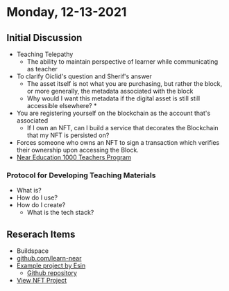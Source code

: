 # Monday, 12-13-2021


## Initial Discussion
* Teaching Telepathy
    * The ability to maintain perspective of learner while communicating as teacher
* To clarify Oiclid's question and Sherif's answer
    * The asset itself is not what you are purchasing, but rather the block, or more generally, the metadata associated with the block
    * Why would I want this metadata if the digital asset is still still accessible elsewhere?
        * 
* You are registering yourself on the blockchain as the account that's associated
    * If I own an NFT, can I build a service that decorates the Blockchain that my NFT is persisted on?
* Forces someone who owns an NFT to sign a transaction which verifies their ownership upon accessing the Block.
* [Near Education 1000 Teachers Program](https://near.org/blog/near-education-1000-teachers-program/)

### Protocol for Developing Teaching Materials
* What is?
* How do I use?
* How do I create?
    * What is the tech stack?

## Reserach Items
* Buildspace
* [github.com/learn-near](github.com/learn-near)
* [Example project by Esin](https://near-pin.herokuapp.com/)
    * [Github repository](https://github.com/eadsoy/NEAR-L2-Near-Pin)
* [View NFT Project](https://near.org/blog/near-education-1000-teachers-program/)